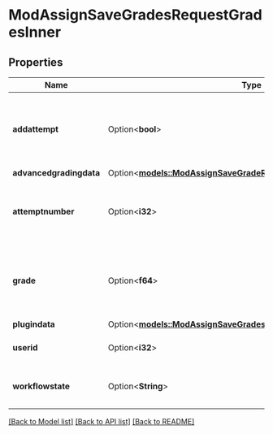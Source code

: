# ModAssignSaveGradesRequestGradesInner

## Properties

Name | Type | Description | Notes
------------ | ------------- | ------------- | -------------
**addattempt** | Option<**bool**> | Allow another attempt if manual attempt reopen method | [optional][default to null]
**advancedgradingdata** | Option<[**models::ModAssignSaveGradeRequestAdvancedgradingdata**](mod_assign_save_grade_request_advancedgradingdata.md)> |  | [optional]
**attemptnumber** | Option<**i32**> | The attempt number (-1 means latest attempt) | [optional]
**grade** | Option<**f64**> | The new grade for this user. Ignored if advanced grading used | [optional]
**plugindata** | Option<[**models::ModAssignSaveGradesRequestGradesInnerPlugindata**](mod_assign_save_grades_request_grades_inner_plugindata.md)> |  | [optional]
**userid** | Option<**i32**> | The student id to operate on | [optional]
**workflowstate** | Option<**String**> | The next marking workflow state | [optional]

[[Back to Model list]](../README.md#documentation-for-models) [[Back to API list]](../README.md#documentation-for-api-endpoints) [[Back to README]](../README.md)


